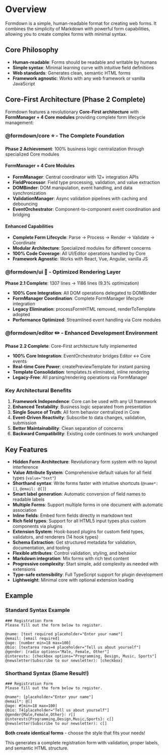 # Overview

Formdown is a simple, human-readable format for creating web forms. It combines the simplicity of Markdown with powerful form capabilities, allowing you to create complex forms with minimal syntax.

## Core Philosophy

- **Human-readable**: Forms should be readable and writable by humans
- **Simple syntax**: Minimal learning curve with intuitive field definitions
- **Web standards**: Generates clean, semantic HTML forms
- **Framework agnostic**: Works with any web framework or vanilla JavaScript

## Core-First Architecture (Phase 2 Complete)

Formdown features a revolutionary **Core-First architecture** with **FormManager + 4 Core modules** providing complete form lifecycle management:

### @formdown/core ⭐ - The Complete Foundation
**Phase 2 Achievement**: 100% business logic centralization through specialized Core modules

#### FormManager + 4 Core Modules
- **FormManager**: Central coordinator with 12+ integration APIs
- **FieldProcessor**: Field type processing, validation, and value extraction
- **DOMBinder**: DOM manipulation, event handling, and data synchronization  
- **ValidationManager**: Async validation pipelines with caching and debouncing
- **EventOrchestrator**: Component-to-component event coordination and bridging

#### Enhanced Capabilities
- **Complete Form Lifecycle**: Parse → Process → Render → Validate → Coordinate
- **Modular Architecture**: Specialized modules for different concerns
- **100% Code Coverage**: All UI/Editor operations handled by Core
- **Framework Agnostic**: Works with React, Vue, Angular, vanilla JS

### @formdown/ui 🎨 - Optimized Rendering Layer  
**Phase 2.1 Complete**: 1307 lines → 1186 lines (9.3% optimization)
- **100% Core Integration**: All DOM operations delegated to DOMBinder
- **FormManager Coordination**: Complete FormManager lifecycle integration
- **Legacy Elimination**: processFormHTML removed, renderToTemplate adopted
- **Performance Optimized**: Streamlined event handling via Core modules

### @formdown/editor ✏️ - Enhanced Development Environment
**Phase 2.2 Complete**: Core-First architecture fully implemented
- **100% Core Integration**: EventOrchestrator bridges Editor ↔ Core events
- **Real-time Core Power**: createPreviewTemplate for instant parsing
- **Template Consolidation**: templates.ts eliminated, inline rendering
- **Legacy-Free**: All parsing/rendering operations via FormManager

### Key Architectural Benefits

1. **Framework Independence**: Core can be used with any UI framework
2. **Enhanced Testability**: Business logic separated from presentation
3. **Single Source of Truth**: All form behavior centralized in Core
4. **Event-Driven Reactivity**: Subscribe to data changes, validation, submission
5. **Better Maintainability**: Clean separation of concerns
6. **Backward Compatibility**: Existing code continues to work unchanged

## Key Features

- **Hidden Form Architecture**: Revolutionary form system with no layout interference
- **Value Attribute System**: Comprehensive default values for all field types (`value="text"`)
- **Shorthand syntax**: Write forms faster with intuitive shortcuts (`@name*: []`, `@email: @[]`)
- **Smart label generation**: Automatic conversion of field names to readable labels
- **Multiple Forms**: Support multiple forms in one document with automatic association
- **Inline fields**: Embed form fields directly in markdown text
- **Rich field types**: Support for all HTML5 input types plus custom components via plugins
- **Extension System**: Hook-based plugins for custom field types, validators, and renderers (14 hook types)
- **Schema Extraction**: Get structured metadata for validation, documentation, and tooling
- **Flexible attributes**: Control validation, styling, and behavior
- **Markdown integration**: Mix forms with rich text content
- **Progressive complexity**: Start simple, add complexity as needed with extensions
- **Type-safe extensibility**: Full TypeScript support for plugin development
- **Lightweight**: Minimal core with optional extension loading

## Example

### Standard Syntax Example
```formdown
### Registration Form
Please fill out the form below to register.

@name: [text required placeholder="Enter your name"]
@email: [email required]
@age: [number min=18 max=100]
@bio: [textarea rows=4 placeholder="Tell us about yourself"]
@gender: [radio options="Male, Female, Other"]
@interests: [checkbox options="Programming, Design, Music, Sports"]
@newsletter(Subscribe to our newsletter): [checkbox]
```

### Shorthand Syntax (Same Result!)
```formdown
### Registration Form
Please fill out the form below to register.

@name*: [placeholder="Enter your name"]
@email*: @[]
@age: #[min=18 max=100]
@bio: T4[placeholder="Tell us about yourself"]
@gender{Male,Female,Other}: r[]
@interests{Programming,Design,Music,Sports}: c[]
@newsletter(Subscribe to our newsletter): c[]
```

**Both create identical forms** - choose the style that fits your needs!

This generates a complete registration form with validation, proper labels, and semantic HTML structure.
